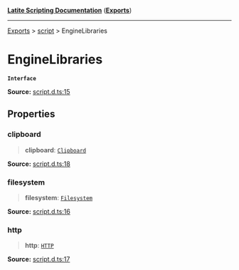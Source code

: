[**Latite Scripting Documentation**](../../README.md) ([**Exports**](../../exports.md))

---

[Exports](../../exports.md) > [script](../index.md) > EngineLibraries

# EngineLibraries

**`Interface`**

**Source:** [script.d.ts:15](https://github.com/LatiteScripting/latitescripting.github.io/blob/33f46d6/definitions/script.d.ts#L15)

## Properties

### clipboard

> **clipboard**: [`Clipboard`](../../module.lib_clipboard/namespaces/namespace.include/interfaces/interface.Clipboard.md)

**Source:** [script.d.ts:18](https://github.com/LatiteScripting/latitescripting.github.io/blob/33f46d6/definitions/script.d.ts#L18)

### filesystem

> **filesystem**: [`Filesystem`](../../module.lib_clipboard/namespaces/namespace.include/interfaces/interface.Filesystem.md)

**Source:** [script.d.ts:16](https://github.com/LatiteScripting/latitescripting.github.io/blob/33f46d6/definitions/script.d.ts#L16)

### http

> **http**: [`HTTP`](../../module.lib_clipboard/namespaces/namespace.include/interfaces/interface.HTTP.md)

**Source:** [script.d.ts:17](https://github.com/LatiteScripting/latitescripting.github.io/blob/33f46d6/definitions/script.d.ts#L17)
